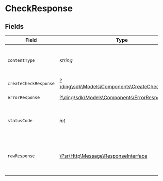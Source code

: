 # CheckResponse


## Fields

| Field                                                                                                        | Type                                                                                                         | Required                                                                                                     | Description                                                                                                  |
| ------------------------------------------------------------------------------------------------------------ | ------------------------------------------------------------------------------------------------------------ | ------------------------------------------------------------------------------------------------------------ | ------------------------------------------------------------------------------------------------------------ |
| `contentType`                                                                                                | *string*                                                                                                     | :heavy_check_mark:                                                                                           | HTTP response content type for this operation                                                                |
| `createCheckResponse`                                                                                        | [?\ding\sdk\Models\Components\CreateCheckResponse](../../Models/Components/CreateCheckResponse.md)           | :heavy_minus_sign:                                                                                           | OK                                                                                                           |
| `errorResponse`                                                                                              | [?\ding\sdk\Models\Components\ErrorResponse](../../Models/Components/ErrorResponse.md)                       | :heavy_minus_sign:                                                                                           | Bad Request                                                                                                  |
| `statusCode`                                                                                                 | *int*                                                                                                        | :heavy_check_mark:                                                                                           | HTTP response status code for this operation                                                                 |
| `rawResponse`                                                                                                | [\Psr\Http\Message\ResponseInterface](https://www.php-fig.org/psr/psr-7/#33-psrhttpmessageresponseinterface) | :heavy_minus_sign:                                                                                           | Raw HTTP response; suitable for custom response parsing                                                      |